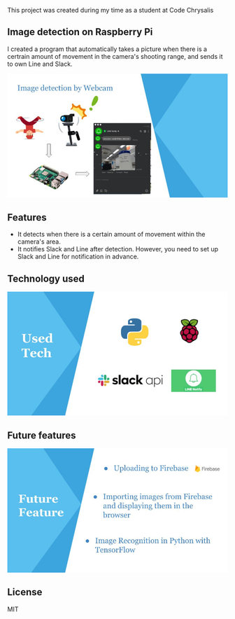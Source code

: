 This project was created during my time as a student at Code Chrysalis

## Image detection on Raspberry Pi
 
I created a program that automatically takes a picture when there is a certrain amount of movement in the camera's shooting range, and sends it to own Line and Slack.

<p align="center"><img src="./img/ImageDetection.jpg"></p>

## Features
- It detects when there is a certain amount of movement within the camera's area.
- It notifies Slack and Line after detection. However, you need to set up Slack and Line for notification in advance.

## Technology used

<p align="center"><img src="./img/usedTech.jpg"></p>

## Future features

<p align="center"><img src="./img/Future_Feature.jpg"></p>

## License

MIT
